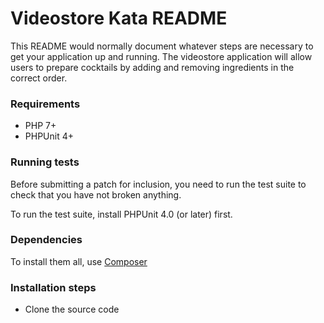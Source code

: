 # Videostore Kata README #

This README would normally document whatever steps are necessary to get your application up and running. 
The videostore application will allow users to prepare cocktails by adding and removing ingredients in the correct order.

### Requirements ###

* PHP 7+
* PHPUnit 4+

### Running tests ###

Before submitting a patch for inclusion, you need to run the test suite to check that you have not broken anything.

To run the test suite, install PHPUnit 4.0 (or later) first.

### Dependencies ###

To install them all, use [Composer](https://getcomposer.org/)

### Installation steps ###

* Clone the source code